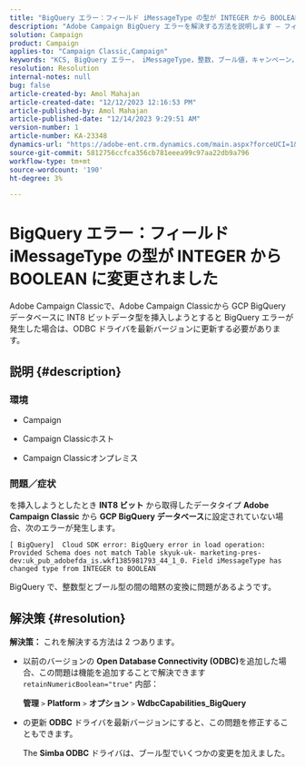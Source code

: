 ```yaml
---
title: "BigQuery エラー：フィールド iMessageType の型が INTEGER から BOOLEAN に変更されました"
description: "Adobe Campaign BigQuery エラーを解決する方法を説明します — フィールド iMessageType の型が INTEGER から BOOLEAN に変更されました。"
solution: Campaign
product: Campaign
applies-to: "Campaign Classic,Campaign"
keywords: "KCS, BigQuery エラー， iMessageType，整数，ブール値，キャンペーン，Campaign Classic"
resolution: Resolution
internal-notes: null
bug: false
article-created-by: Amol Mahajan
article-created-date: "12/12/2023 12:16:53 PM"
article-published-by: Amol Mahajan
article-published-date: "12/14/2023 9:29:51 AM"
version-number: 1
article-number: KA-23348
dynamics-url: "https://adobe-ent.crm.dynamics.com/main.aspx?forceUCI=1&pagetype=entityrecord&etn=knowledgearticle&id=6b47f754-e898-ee11-be37-6045bd006295"
source-git-commit: 5812756ccfca356cb781eeea99c97aa22db9a796
workflow-type: tm+mt
source-wordcount: '190'
ht-degree: 3%

---
```


# BigQuery エラー：フィールド iMessageType の型が INTEGER から BOOLEAN に変更されました


Adobe Campaign Classicで、Adobe Campaign Classicから GCP BigQuery データベースに INT8 ビットデータ型を挿入しようとすると BigQuery エラーが発生した場合は、ODBC ドライバを最新バージョンに更新する必要があります。

## 説明 {#description}


### <b>環境</b>

- Campaign


- Campaign Classicホスト


- Campaign Classicオンプレミス




### <b>問題／症状</b>

を挿入しようとしたとき <b>INT8 ビット</b> から取得したデータタイプ <b>Adobe Campaign Classic</b> から <b>GCP BigQuery データベース</b>に設定されていない場合、次のエラーが発生します。


```
[ BigQuery]  Cloud SDK error: BigQuery error in load operation: Provided Schema does not match Table skyuk-uk- marketing-pres-dev:uk_pub_adobefda_is.wkf1385981793_44_1_0. Field iMessageType has changed type from INTEGER to BOOLEAN
```



BigQuery で、整数型とブール型の間の暗黙の変換に問題があるようです。


## 解決策 {#resolution}

<b>解決策：</b>
これを解決する方法は 2 つあります。

- 以前のバージョンの <b>Open Database Connectivity (ODBC)</b>を追加した場合、この問題は機能を追加することで解決できます `retainNumericBoolean="true"` 内部：



  <b>管理</b> `>`  <b>Platform</b> `>`  <b>オプション</b> `>`  <b>WdbcCapabilities_BigQuery</b>


- の更新 <b>ODBC</b> ドライバを最新バージョンにすると、この問題を修正することもできます。



  The <b>Simba ODBC</b> ドライバは、ブール型でいくつかの変更を加えました。

